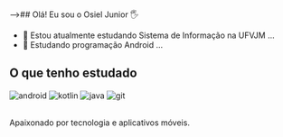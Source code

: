 -->## Olá! Eu sou o Osiel Junior 🖐️

- 🔭 Estou atualmente estudando Sistema de Informação na UFVJM ...
- 🌱 Estudando programação Android ...



## O que tenho estudado

<div style="display: inline_block">
<img align="center" alt="android" src="https://img.shields.io/badge/Android-3DDC84?style=for-the-badge&logo=android&logoColor=white" />
<img align="center" alt="kotlin" src="https://img.shields.io/badge/Kotlin-0095D5?&style=for-the-badge&logo=kotlin&logoColor=white" />
<img align="center" alt="java" src="https://img.shields.io/badge/Java-ED8B00?style=for-the-badge&logo=openjdk&logoColor=white" />
<img align="center" alt="git" src="https://img.shields.io/badge/GIT-E44C30?style=for-the-badge&logo=git&logoColor=white" />

</div><br/>

Apaixonado por tecnologia e aplicativos móveis.


